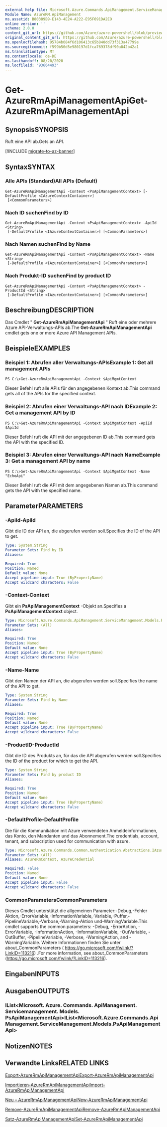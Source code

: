 ```yaml
---
external help file: Microsoft.Azure.Commands.ApiManagement.ServiceManagement.dll-Help.xml
Module Name: AzureRM.ApiManagement
ms.assetid: B80389B9-E143-4E24-A222-E95F691DA2E9
online version: ''
schema: 2.0.0
content_git_url: https://github.com/Azure/azure-powershell/blob/preview/src/ResourceManager/ApiManagement/Commands.ApiManagement/help/Get-AzureRmApiManagementApi.md
original_content_git_url: https://github.com/Azure/azure-powershell/blob/preview/src/ResourceManager/ApiManagement/Commands.ApiManagement/help/Get-AzureRmApiManagementApi.md
ms.openlocfilehash: 95784b084f6d106413c65b840dd73f313a47799e
ms.sourcegitcommit: f599b50d5e980197d1fca769378df90a842b42a1
ms.translationtype: MT
ms.contentlocale: de-DE
ms.lasthandoff: 08/20/2020
ms.locfileid: "93664493"
---
```

# <span data-ttu-id="dc00c-101">Get-AzureRmApiManagementApi</span><span class="sxs-lookup"><span data-stu-id="dc00c-101">Get-AzureRmApiManagementApi</span></span>

## <span data-ttu-id="dc00c-102">Synopsis</span><span class="sxs-lookup"><span data-stu-id="dc00c-102">SYNOPSIS</span></span>
<span data-ttu-id="dc00c-103">Ruft eine API ab.</span><span class="sxs-lookup"><span data-stu-id="dc00c-103">Gets an API.</span></span>

[!INCLUDE [migrate-to-az-banner](../../includes/migrate-to-az-banner.md)]

## <span data-ttu-id="dc00c-104">Syntax</span><span class="sxs-lookup"><span data-stu-id="dc00c-104">SYNTAX</span></span>

### <span data-ttu-id="dc00c-105">Alle APIs (Standard)</span><span class="sxs-lookup"><span data-stu-id="dc00c-105">All APIs (Default)</span></span>
```
Get-AzureRmApiManagementApi -Context <PsApiManagementContext> [-DefaultProfile <IAzureContextContainer>]
 [<CommonParameters>]
```

### <span data-ttu-id="dc00c-106">Nach ID suchen</span><span class="sxs-lookup"><span data-stu-id="dc00c-106">Find by ID</span></span>
```
Get-AzureRmApiManagementApi -Context <PsApiManagementContext> -ApiId <String>
 [-DefaultProfile <IAzureContextContainer>] [<CommonParameters>]
```

### <span data-ttu-id="dc00c-107">Nach Namen suchen</span><span class="sxs-lookup"><span data-stu-id="dc00c-107">Find by Name</span></span>
```
Get-AzureRmApiManagementApi -Context <PsApiManagementContext> -Name <String>
 [-DefaultProfile <IAzureContextContainer>] [<CommonParameters>]
```

### <span data-ttu-id="dc00c-108">Nach Produkt-ID suchen</span><span class="sxs-lookup"><span data-stu-id="dc00c-108">Find by product ID</span></span>
```
Get-AzureRmApiManagementApi -Context <PsApiManagementContext> -ProductId <String>
 [-DefaultProfile <IAzureContextContainer>] [<CommonParameters>]
```

## <span data-ttu-id="dc00c-109">Beschreibung</span><span class="sxs-lookup"><span data-stu-id="dc00c-109">DESCRIPTION</span></span>
<span data-ttu-id="dc00c-110">Das Cmdlet " **Get-AzureRmApiManagementApi** " Ruft eine oder mehrere Azure API-Verwaltungs-APIs ab.</span><span class="sxs-lookup"><span data-stu-id="dc00c-110">The **Get-AzureRmApiManagementApi** cmdlet gets one or more Azure API Management APIs.</span></span>

## <span data-ttu-id="dc00c-111">Beispiele</span><span class="sxs-lookup"><span data-stu-id="dc00c-111">EXAMPLES</span></span>

### <span data-ttu-id="dc00c-112">Beispiel 1: Abrufen aller Verwaltungs-APIs</span><span class="sxs-lookup"><span data-stu-id="dc00c-112">Example 1: Get all management APIs</span></span>
```
PS C:\>Get-AzureRmApiManagementApi -Context $ApiMgmtContext
```

<span data-ttu-id="dc00c-113">Dieser Befehl ruft alle APIs für den angegebenen Kontext ab.</span><span class="sxs-lookup"><span data-stu-id="dc00c-113">This command gets all of the APIs for the specified context.</span></span>

### <span data-ttu-id="dc00c-114">Beispiel 2: Abrufen einer Verwaltungs-API nach ID</span><span class="sxs-lookup"><span data-stu-id="dc00c-114">Example 2: Get a management API by ID</span></span>
```
PS C:\>Get-AzureRmApiManagementApi -Context $ApiMgmtContext -ApiId $ApiId
```

<span data-ttu-id="dc00c-115">Dieser Befehl ruft die API mit der angegebenen ID ab.</span><span class="sxs-lookup"><span data-stu-id="dc00c-115">This command gets the API with the specified ID.</span></span>

### <span data-ttu-id="dc00c-116">Beispiel 3: Abrufen einer Verwaltungs-API nach Name</span><span class="sxs-lookup"><span data-stu-id="dc00c-116">Example 3: Get a management API by name</span></span>
```
PS C:\>Get-AzureRmApiManagementApi -Context $ApiMgmtContext -Name "EchoApi"
```

<span data-ttu-id="dc00c-117">Dieser Befehl ruft die API mit dem angegebenen Namen ab.</span><span class="sxs-lookup"><span data-stu-id="dc00c-117">This command gets the API with the specified name.</span></span>

## <span data-ttu-id="dc00c-118">Parameter</span><span class="sxs-lookup"><span data-stu-id="dc00c-118">PARAMETERS</span></span>

### <span data-ttu-id="dc00c-119">-ApiId</span><span class="sxs-lookup"><span data-stu-id="dc00c-119">-ApiId</span></span>
<span data-ttu-id="dc00c-120">Gibt die ID der API an, die abgerufen werden soll.</span><span class="sxs-lookup"><span data-stu-id="dc00c-120">Specifies the ID of the API to get.</span></span>

```yaml
Type: System.String
Parameter Sets: Find by ID
Aliases: 

Required: True
Position: Named
Default value: None
Accept pipeline input: True (ByPropertyName)
Accept wildcard characters: False
```

### <span data-ttu-id="dc00c-121">-Context</span><span class="sxs-lookup"><span data-stu-id="dc00c-121">-Context</span></span>
<span data-ttu-id="dc00c-122">Gibt ein **PsApiManagementContext** -Objekt an.</span><span class="sxs-lookup"><span data-stu-id="dc00c-122">Specifies a **PsApiManagementContext** object.</span></span>

```yaml
Type: Microsoft.Azure.Commands.ApiManagement.ServiceManagement.Models.PsApiManagementContext
Parameter Sets: (All)
Aliases: 

Required: True
Position: Named
Default value: None
Accept pipeline input: True (ByPropertyName)
Accept wildcard characters: False
```

### <span data-ttu-id="dc00c-123">-Name</span><span class="sxs-lookup"><span data-stu-id="dc00c-123">-Name</span></span>
<span data-ttu-id="dc00c-124">Gibt den Namen der API an, die abgerufen werden soll.</span><span class="sxs-lookup"><span data-stu-id="dc00c-124">Specifies the name of the API to get.</span></span>

```yaml
Type: System.String
Parameter Sets: Find by Name
Aliases: 

Required: True
Position: Named
Default value: None
Accept pipeline input: True (ByPropertyName)
Accept wildcard characters: False
```

### <span data-ttu-id="dc00c-125">-ProductID</span><span class="sxs-lookup"><span data-stu-id="dc00c-125">-ProductId</span></span>
<span data-ttu-id="dc00c-126">Gibt die ID des Produkts an, für das die API abgerufen werden soll.</span><span class="sxs-lookup"><span data-stu-id="dc00c-126">Specifies the ID of the product for which to get the API.</span></span>

```yaml
Type: System.String
Parameter Sets: Find by product ID
Aliases: 

Required: True
Position: Named
Default value: None
Accept pipeline input: True (ByPropertyName)
Accept wildcard characters: False
```

### <span data-ttu-id="dc00c-127">-DefaultProfile</span><span class="sxs-lookup"><span data-stu-id="dc00c-127">-DefaultProfile</span></span>
<span data-ttu-id="dc00c-128">Die für die Kommunikation mit Azure verwendeten Anmeldeinformationen, das Konto, den Mandanten und das Abonnement.</span><span class="sxs-lookup"><span data-stu-id="dc00c-128">The credentials, account, tenant, and subscription used for communication with azure.</span></span>

```yaml
Type: Microsoft.Azure.Commands.Common.Authentication.Abstractions.IAzureContextContainer
Parameter Sets: (All)
Aliases: AzureRmContext, AzureCredential

Required: False
Position: Named
Default value: None
Accept pipeline input: False
Accept wildcard characters: False
```

### <span data-ttu-id="dc00c-129">CommonParameters</span><span class="sxs-lookup"><span data-stu-id="dc00c-129">CommonParameters</span></span>
<span data-ttu-id="dc00c-130">Dieses Cmdlet unterstützt die allgemeinen Parameter:-Debug,-Fehler Aktion,-ErrorVariable,-InformationVariable,-Variable,-Puffer,-PipelineVariable,-Verbose,-Warning-Aktion und-WarningVariable.</span><span class="sxs-lookup"><span data-stu-id="dc00c-130">This cmdlet supports the common parameters: -Debug, -ErrorAction, -ErrorVariable, -InformationAction, -InformationVariable, -OutVariable, -OutBuffer, -PipelineVariable, -Verbose, -WarningAction, and -WarningVariable.</span></span> <span data-ttu-id="dc00c-131">Weitere Informationen finden Sie unter about_CommonParameters ( https://go.microsoft.com/fwlink/?LinkID=113216) .</span><span class="sxs-lookup"><span data-stu-id="dc00c-131">For more information, see about_CommonParameters (https://go.microsoft.com/fwlink/?LinkID=113216).</span></span>

## <span data-ttu-id="dc00c-132">Eingaben</span><span class="sxs-lookup"><span data-stu-id="dc00c-132">INPUTS</span></span>

## <span data-ttu-id="dc00c-133">Ausgaben</span><span class="sxs-lookup"><span data-stu-id="dc00c-133">OUTPUTS</span></span>

### <span data-ttu-id="dc00c-134">IList<Microsoft. Azure. Commands. ApiManagement. Servicemanagement. Models. PsApiManagementApi></span><span class="sxs-lookup"><span data-stu-id="dc00c-134">IList<Microsoft.Azure.Commands.ApiManagement.ServiceManagement.Models.PsApiManagementApi></span></span>

## <span data-ttu-id="dc00c-135">Notizen</span><span class="sxs-lookup"><span data-stu-id="dc00c-135">NOTES</span></span>

## <span data-ttu-id="dc00c-136">Verwandte Links</span><span class="sxs-lookup"><span data-stu-id="dc00c-136">RELATED LINKS</span></span>

[<span data-ttu-id="dc00c-137">Export-AzureRmApiManagementApi</span><span class="sxs-lookup"><span data-stu-id="dc00c-137">Export-AzureRmApiManagementApi</span></span>](./Export-AzureRmApiManagementApi.md)

[<span data-ttu-id="dc00c-138">Importieren-AzureRmApiManagementApi</span><span class="sxs-lookup"><span data-stu-id="dc00c-138">Import-AzureRmApiManagementApi</span></span>](./Import-AzureRmApiManagementApi.md)

[<span data-ttu-id="dc00c-139">Neu – AzureRmApiManagementApi</span><span class="sxs-lookup"><span data-stu-id="dc00c-139">New-AzureRmApiManagementApi</span></span>](./New-AzureRmApiManagementApi.md)

[<span data-ttu-id="dc00c-140">Remove-AzureRmApiManagementApi</span><span class="sxs-lookup"><span data-stu-id="dc00c-140">Remove-AzureRmApiManagementApi</span></span>](./Remove-AzureRmApiManagementApi.md)

[<span data-ttu-id="dc00c-141">Satz-AzureRmApiManagementApi</span><span class="sxs-lookup"><span data-stu-id="dc00c-141">Set-AzureRmApiManagementApi</span></span>](./Set-AzureRmApiManagementApi.md)


